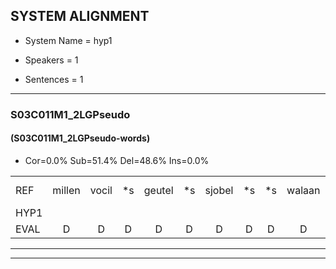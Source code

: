 
## SYSTEM ALIGNMENT

- System Name = hyp1

- Speakers = 1

- Sentences = 1

---

### S03C011M1_2LGPseudo

#### (S03C011M1_2LGPseudo-words)

- Cor=0.0%	Sub=51.4%	Del=48.6%	Ins=0.0%

|  |  |  |  |  |  |  |  |  |  |  |  |  |  |  |  |  |  |  |  |  |  |  |  |  |  |  |  |  |  |  |  |  |  |  |  |  |  |  |  |  |  |  |  |  |  |  |  |  |  |  |  |  |  |  |  |  |  |  |  |  |  |  |  |  |  |  |  |  |  |  |  |  |
|:--- |:---:|:---:|:---:|:---:|:---:|:---:|:---:|:---:|:---:|:---:|:---:|:---:|:---:|:---:|:---:|:---:|:---:|:---:|:---:|:---:|:---:|:---:|:---:|:---:|:---:|:---:|:---:|:---:|:---:|:---:|:---:|:---:|:---:|:---:|:---:|:---:|:---:|:---:|:---:|:---:|:---:|:---:|:---:|:---:|:---:|:---:|:---:|:---:|:---:|:---:|:---:|:---:|:---:|:---:|:---:|:---:|:---:|:---:|:---:|:---:|:---:|:---:|:---:|:---:|:---:|:---:|:---:|:---:|:---:|:---:|:---:|:---:|
| REF | millen | vocil | *s | geutel | *s | sjobel | *s | *s | walaan | *s | erke | *s | haweel | *s | saarweng | *s | *s | eemde | *s | bepoud*(gebouwd) | *s | veten*(verte) | *s | gefouw | *s | vurpaand | *s | nizung | *s | fiewon | * | * | * | * | kneurem*(kleuren) | *s | vawaai | *s | strellen | *s | zwieten | *s | foetbans | *s | oonste | *s | muider | *s | grijnken | *s | *s | *s | vloender | *s | milste | *s | *s | kloeien | *s | ulen | *s | orponk | *s | *s | ijpo | *s | menuur | *s | spreikje | *s | *s | wooien |
| HYP1 |  |  |  |  |  |  |  |  |  |  |  |  |  |  |  |  |  |  |  |  |  |  |  |  |  |  |  |  |  |  |  |  |  |  |  | m | mo | vsoe | alaat | eika | ael | slae | gevieht | gamald | maarak | gerte | al | adeld | geel | eon | m | m | m | m | ken | goe | ma | e | i | oiht | ma | raken | gielto | ne | loeer | en | man | shodig | ape | meneer | hiereel | ho |
| EVAL | D | D | D | D | D | D | D | D | D | D | D | D | D | D | D | D | D | D | D | D | D | D | D | D | D | D | D | D | D | D | D | D | D | D | D | S | S | S | S | S | S | S | S | S | S | S | S | S | S | S | S | S | S | S | S | S | S | S | S | S | S | S | S | S | S | S | S | S | S | S | S | S |
---

---

